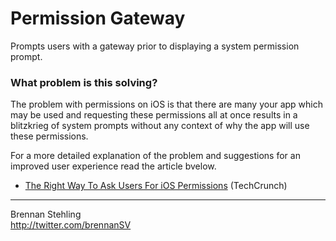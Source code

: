 # Permission Gateway

Prompts users with a gateway prior to displaying a system permission prompt.

### What problem is this solving?

The problem with permissions on iOS is that there are many your app which may be used and
requesting these permissions all at once results in a blitzkrieg of system prompts without
any context of why the app will use these permissions.

For a more detailed explanation of the problem and suggestions for an improved user
experience read the article bvelow.

 * [The Right Way To Ask Users For iOS Permissions](http://techcrunch.com/2014/04/04/the-right-way-to-ask-users-for-ios-permissions/) (TechCrunch) 

---

Brennan Stehling  
http://twitter.com/brennanSV
